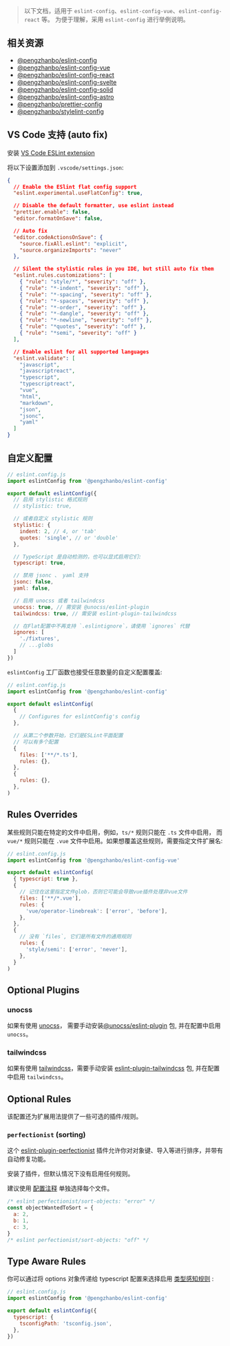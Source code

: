 > 以下文档，适用于 `eslint-config`、`eslint-config-vue`、`eslint-config-react` 等。
> 为便于理解，采用 `eslint-config` 进行举例说明。

## 相关资源

- [@pengzhanbo/eslint-config](https://github.com/pengzhanbo/configs/tree/main/packages/eslint-config)
- [@pengzhanbo/eslint-config-vue](https://github.com/pengzhanbo/configs/tree/main/packages/eslint-config-vue)
- [@pengzhanbo/eslint-config-react](https://github.com/pengzhanbo/configs/tree/main/packages/eslint-config-react)
- [@pengzhanbo/eslint-config-svelte](https://github.com/pengzhanbo/configs/tree/main/packages/eslint-config-svelte)
- [@pengzhanbo/eslint-config-solid](https://github.com/pengzhanbo/configs/tree/main/packages/eslint-config-solid)
- [@pengzhanbo/eslint-config-astro](https://github.com/pengzhanbo/configs/tree/main/packages/eslint-config-astro)
- [@pengzhanbo/prettier-config](https://github.com/pengzhanbo/configs/tree/main/packages/prettier-config)
- [@pengzhanbo/stylelint-config](https://github.com/pengzhanbo/configs/tree/main/packages/stylelint-config)

## VS Code 支持 (auto fix)

安装 [VS Code ESLint extension](https://marketplace.visualstudio.com/items?itemName=dbaeumer.vscode-eslint)

将以下设置添加到  `.vscode/settings.json`:

```json
{
  // Enable the ESlint flat config support
  "eslint.experimental.useFlatConfig": true,

  // Disable the default formatter, use eslint instead
  "prettier.enable": false,
  "editor.formatOnSave": false,

  // Auto fix
  "editor.codeActionsOnSave": {
    "source.fixAll.eslint": "explicit",
    "source.organizeImports": "never"
  },

  // Silent the stylistic rules in you IDE, but still auto fix them
  "eslint.rules.customizations": [
    { "rule": "style/*", "severity": "off" },
    { "rule": "*-indent", "severity": "off" },
    { "rule": "*-spacing", "severity": "off" },
    { "rule": "*-spaces", "severity": "off" },
    { "rule": "*-order", "severity": "off" },
    { "rule": "*-dangle", "severity": "off" },
    { "rule": "*-newline", "severity": "off" },
    { "rule": "*quotes", "severity": "off" },
    { "rule": "*semi", "severity": "off" }
  ],

  // Enable eslint for all supported languages
  "eslint.validate": [
    "javascript",
    "javascriptreact",
    "typescript",
    "typescriptreact",
    "vue",
    "html",
    "markdown",
    "json",
    "jsonc",
    "yaml"
  ]
}
```

## 自定义配置

```js
// eslint.config.js
import eslintConfig from '@pengzhanbo/eslint-config'

export default eslintConfig({
  // 启用 stylistic 格式规则
  // stylistic: true,

  // 或者自定义 stylistic 规则
  stylistic: {
    indent: 2, // 4, or 'tab'
    quotes: 'single', // or 'double'
  },

  // TypeScript 是自动检测的，也可以显式启用它们:
  typescript: true,

  // 禁用 jsonc 、 yaml 支持
  jsonc: false,
  yaml: false,

  // 启用 unocss 或者 tailwindcss
  unocss: true, // 需安装 @unocss/eslint-plugin
  tailwindcss: true, // 需安装 eslint-plugin-tailwindcss

  // 在Flat配置中不再支持 `.eslintignore`，请使用 `ignores` 代替
  ignores: [
    './fixtures',
    // ...globs
  ]
})
```

`eslintConfig` 工厂函数也接受任意数量的自定义配置覆盖:

```js
// eslint.config.js
import eslintConfig from '@pengzhanbo/eslint-config'

export default eslintConfig(
  {
    // Configures for eslintConfig's config
  },

  // 从第二个参数开始，它们是ESLint平面配置
  // 可以有多个配置
  {
    files: ['**/*.ts'],
    rules: {},
  },
  {
    rules: {},
  },
)
```

## Rules Overrides

某些规则只能在特定的文件中启用，例如，`ts/*` 规则只能在 `.ts` 文件中启用，
而 `vue/*` 规则只能在 `.vue` 文件中启用。如果想覆盖这些规则，需要指定文件扩展名:

```js
// eslint.config.js
import eslintConfig from '@pengzhanbo/eslint-config-vue'

export default eslintConfig(
  { typescript: true },
  {
    // 记住在这里指定文件glob，否则它可能会导致vue插件处理非vue文件
    files: ['**/*.vue'],
    rules: {
      'vue/operator-linebreak': ['error', 'before'],
    },
  },
  {
    // 没有 `files`, 它们是所有文件的通用规则
    rules: {
      'style/semi': ['error', 'never'],
    },
  }
)
```

## Optional Plugins

### unocss

如果有使用 [unocss](https://github.com/unocss/unocss)，
需要手动安装[@unocss/eslint-plugin](https://github.com/unocss/unocss/tree/main/packages/esling-plugin#readme) 包, 并在配置中启用 `unocss`。

### tailwindcss

如果有使用 [tailwindcss](https://github.com/tailwindlabs/tailwindcss)，需要手动安装
[eslint-plugin-tailwindcss](https://github.com/francoismassart/eslint-plugin-tailwindcss) 包, 并在配置中启用 `tailwindcss`。

## Optional Rules

该配置还为扩展用法提供了一些可选的插件/规则。

### `perfectionist` (sorting)

这个 [eslint-plugin-perfectionist](https://github.com/azat-io/eslint-plugin-perfectionist) 插件允许你对对象键、导入等进行排序，并带有自动修复功能。

安装了插件，但默认情况下没有启用任何规则。

建议使用 [配置注释](https://eslint.org/docs/latest/use/configure/rules#using-configuration-comments-1) 单独选择每个文件。

```js
/* eslint perfectionist/sort-objects: "error" */
const objectWantedToSort = {
  a: 2,
  b: 1,
  c: 3,
}
/* eslint perfectionist/sort-objects: "off" */
```

## Type Aware Rules

你可以通过将 options 对象传递给 typescript 配置来选择启用 [类型感知规则](https://typescript-eslint.io/linting/typed-linting/) :

```js
// eslint.config.js
import eslintConfig from '@pengzhanbo/eslint-config'

export default eslintConfig({
  typescript: {
    tsconfigPath: 'tsconfig.json',
  },
})
```
